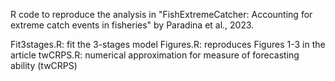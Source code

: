 R code to reproduce the analysis in "FishExtremeCatcher: Accounting for extreme catch events in fisheries" by Paradina et al., 2023.

Fit3stages.R: fit the 3-stages model
Figures.R: reproduces Figures 1-3 in the article
twCRPS.R: numerical approximation for measure of forecasting ability (twCRPS)